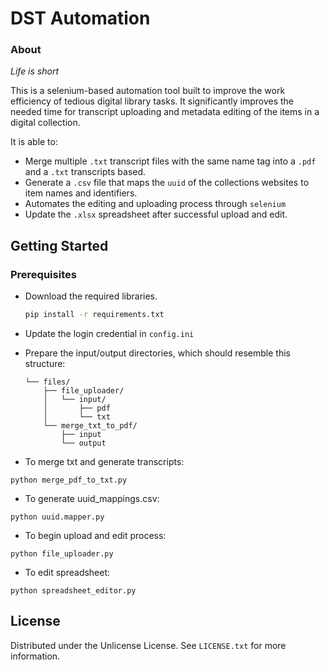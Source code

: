 
# DST Automation

### About

_Life  is short_

This is a selenium-based automation tool built to improve the work efficiency of tedious digital library tasks.
It significantly improves the needed time for transcript uploading and metadata editing of the items in a digital collection. 

It is able to:
  * Merge multiple ```.txt``` transcript files with the same name tag into a ```.pdf```  and a ```.txt``` transcripts based.
  * Generate a ```.csv``` file that maps the ```uuid``` of the collections websites to item names and identifiers.
  * Automates the editing and uploading process through ```selenium```
  * Update the ```.xlsx``` spreadsheet after successful upload and edit. 

<!-- GETTING STARTED -->
## Getting Started

### Prerequisites

* Download the required libraries.

  ```sh
  pip install -r requirements.txt
  ```
* Update the login credential in ```config.ini```
* Prepare the input/output directories, which should resemble this structure:
  ```
  └── files/
      ├── file_uploader/
      │   └── input/
      │       ├── pdf
      │       └── txt
      └── merge_txt_to_pdf/
          ├── input
          └── output
  ```
* To merge txt and generate transcripts:
 ``` 
 python merge_pdf_to_txt.py 
 ```
* To generate uuid_mappings.csv:
 ``` 
 python uuid.mapper.py 
 ```
* To begin upload and edit process:
 ``` 
 python file_uploader.py 
 ```
* To edit spreadsheet:
 ``` 
 python spreadsheet_editor.py 
 ```

<!-- LICENSE -->
## License

Distributed under the Unlicense License. See `LICENSE.txt` for more information.

